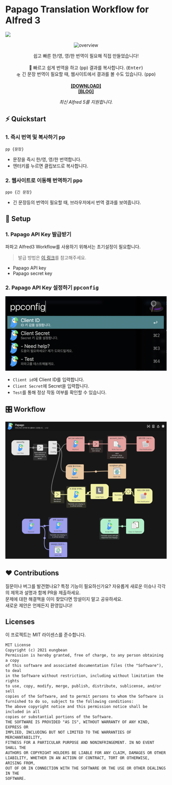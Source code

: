 # Papago Translation Workflow for Alfred 3
![](https://img.shields.io/github/checks-status/eungbean/Alfred-Papago-Workflow/main)

<div align="center">

![overview](document/overview.gif)

쉽고 빠른 한/영, 영/한 번역이 필요해 직접 만들었습니다! <br><br>
🚀 빠르고 쉽게 번역을 하고 (<kbd>pp</kbd>) 결과를 복사합니다. (<kbd>Enter</kbd>)<br>
🛸 긴 문장 번역이 필요할 때, 웹사이트에서 결과를 볼 수도 있습니다. (<kbd>ppo</kbd>)



**[[DOWNLOAD]](github.com/eungbean/Alfred-Papago-Workflow/releases)**  
  **[[BLOG]](eungbean.io/dev/papago-alfred)**

_최신 Alfred 5를 지원합니다._
</div>


## ⚡  Quickstart
### 1. 즉시 번역 및 복사하기 <kbd>pp</kbd>
```
pp {문장}
```
* 문장을 즉시 한/영, 영/한 번역합니다.
* 엔터키를 누르면 클립보드로 복사합니다.

### 2. 웹사이트로 이동해 번역하기 <kbd>ppo</kbd>
```
ppo {긴 문장}
```
* 긴 문장등의 번역이 필요할 때, 브라우저에서 번역 결과를 보여줍니다.



## 🚀 Setup

### 1. Papago API Key 발급받기
파파고 Alfred3 Workflow를 사용하기 위해서는 초기설정이 필요합니다.

>발급 방법은 [이 링크](https://jvvp.tistory.com/1106)를 참고해주세요.
* Papago API key
* Papago secret key



### 2. Papago API Key 설정하기 <kbd>ppconfig</kbd>

![ppconfig](document/ppconfig.png)

* ```Client id```에 Client ID를 입력합니다.
* ```Client Secret```에 Secret을 입력합니다.
* ```Test```를 통해 정상 작동 여부를 확인할 수 있습니다.



## 🎛 Workflow
![workflow](document/workflow.png)


## ❤ Contributions
질문이나 버그를 발견했나요? 특정 기능이 필요하신가요?
자유롭게 새로운 이슈나 각각의 제목과 설명과 함께 PR을 제출하세요.   
문제에 대한 해결책을 이미 찾았다면 망설이지 말고 공유하세요.  
새로운 제안은 언제든지 환영입니다!  

## Licenses
이 프로젝트는 MIT 라이센스를 준수합니다.

```
MIT License
Copyright (c) 2021 eungbean
Permission is hereby granted, free of charge, to any person obtaining a copy
of this software and associated documentation files (the "Software"), to deal
in the Software without restriction, including without limitation the rights
to use, copy, modify, merge, publish, distribute, sublicense, and/or sell
copies of the Software, and to permit persons to whom the Software is
furnished to do so, subject to the following conditions:
The above copyright notice and this permission notice shall be included in all
copies or substantial portions of the Software.
THE SOFTWARE IS PROVIDED "AS IS", WITHOUT WARRANTY OF ANY KIND, EXPRESS OR
IMPLIED, INCLUDING BUT NOT LIMITED TO THE WARRANTIES OF MERCHANTABILITY,
FITNESS FOR A PARTICULAR PURPOSE AND NONINFRINGEMENT. IN NO EVENT SHALL THE
AUTHORS OR COPYRIGHT HOLDERS BE LIABLE FOR ANY CLAIM, DAMAGES OR OTHER
LIABILITY, WHETHER IN AN ACTION OF CONTRACT, TORT OR OTHERWISE, ARISING FROM,
OUT OF OR IN CONNECTION WITH THE SOFTWARE OR THE USE OR OTHER DEALINGS IN THE
SOFTWARE.
```